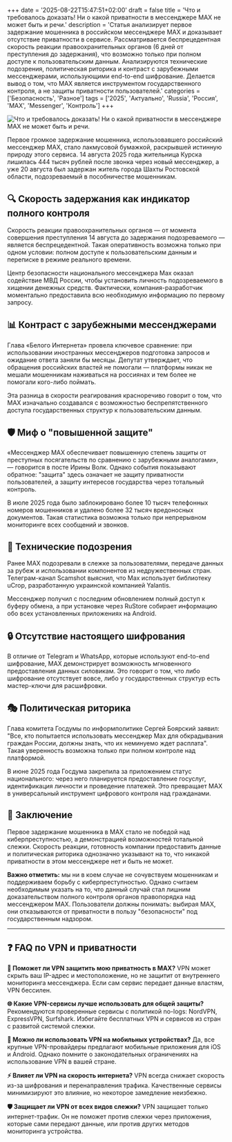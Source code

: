 +++
date = '2025-08-22T15:47:51+02:00'
draft = false
title = 'Что и требовалось доказать! Ни о какой приватности в мессенджере MAX не может быть и речи.'
description = 'Статья анализирует первое задержание мошенника в российском мессенджере MAX и доказывает отсутствие приватности в сервисе. Рассматривается беспрецедентная скорость реакции правоохранительных органов (6 дней от преступления до задержания), что возможно только при полном доступе к пользовательским данным. Анализируются технические подозрения, политическая риторика и контраст с зарубежными мессенджерами, использующими end-to-end шифрование. Делается вывод о том, что MAX является инструментом государственного контроля, а не защиты приватности пользователей.'
categories = ['Безопасность', 'Разное']
tags = ['2025', 'Актуально', 'Russia', 'Россия', 'MAX', 'Messenger', 'Контроль']
+++

![Что и требовалось доказать! Ни о какой приватности в мессенджере MAX не может быть и речи.](https://imagestoring.fra1.cdn.digitaloceanspaces.com/F2D15129-3F4F-43A7-8B16-4593C7010689.png)

Первое громкое задержание мошенника, использовавшего российский мессенджер MAX, стало лакмусовой бумажкой, раскрывшей истинную природу этого сервиса. 14 августа 2025 года жительница Курска лишилась 444 тысяч рублей после звонка через новый мессенджер, а уже 20 августа был задержан житель города Шахты Ростовской области, подозреваемый в пособничестве мошенникам.

## 🔍 Скорость задержания как индикатор полного контроля

Скорость реакции правоохранительных органов — от момента совершения преступления 14 августа до задержания подозреваемого — является беспрецедентной. Такая оперативность возможна только при одном условии: полном доступе к пользовательским данным и переписке в режиме реального времени.

Центр безопасности национального мессенджера Max оказал содействие МВД России, чтобы установить личность подозреваемого в хищении денежных средств. Фактически, компания-разработчик моментально предоставила всю необходимую информацию по первому запросу.

## 📊 Контраст с зарубежными мессенджерами

Глава «Белого Интернета» провела ключевое сравнение: при использовании иностранных мессенджеров подготовка запросов и ожидание ответа заняли бы месяцы. Депутат утверждает, что обращения российских властей не помогали — платформы никак не мешали мошенникам наживаться на россиянах и тем более не помогали кого-либо поймать.

Эта разница в скорости реагирования красноречиво говорит о том, что MAX изначально создавался с возможностью беспрепятственного доступа государственных структур к пользовательским данным.

## 🛡️ Миф о "повышенной защите"

«Мессенджер МАХ обеспечивает повышенную степень защиты от преступных посягательств по сравнению с зарубежными аналогами», — говорится в посте Ирины Волк. Однако события показывают обратное: "защита" здесь означает не защиту приватности пользователей, а защиту интересов государства через тотальный контроль.

В июле 2025 года было заблокировано более 10 тысяч телефонных номеров мошенников и удалено более 32 тысяч вредоносных документов. Такая статистика возможна только при непрерывном мониторинге всех сообщений и звонков.

## 🎯 Технические подозрения

Ранее MAX подозревали в слежке за пользователями, передаче данных за рубеж и использовании компонентов из недружественных стран. Телеграм-канал Scamshot выяснил, что Max использует библиотеку uCrop, разработанную украинской компанией Yalantis.

Мессенджер получил с последним обновлением полный доступ к буферу обмена, а при установке через RuStore собирает информацию обо всех установленных приложениях на Android.

## 🔒 Отсутствие настоящего шифрования

В отличие от Telegram и WhatsApp, которые используют end-to-end шифрование, MAX демонстрирует возможность мгновенного предоставления данных силовикам. Это говорит о том, что либо шифрование отсутствует вовсе, либо у государственных структур есть мастер-ключи для расшифровки.

## 🎭 Политическая риторика

Глава комитета Госдумы по информполитике Сергей Боярский заявил: "Все, кто попытается использовать мессенджер Max для обкрадывания граждан России, должны знать, что их неминуемо ждет расплата". Такая уверенность возможна только при полном контроле над платформой.

В июне 2025 года Госдума закрепила за приложением статус национального: через него планируется предоставление госуслуг, идентификация личности и проведение платежей. Это превращает MAX в универсальный инструмент цифрового контроля над гражданами.

## 🚨 Заключение

Первое задержание мошенника в MAX стало не победой над киберпреступностью, а демонстрацией возможностей тотальной слежки. Скорость реакции, готовность компании предоставить данные и политическая риторика однозначно указывают на то, что никакой приватности в этом мессенджере нет и быть не может.

**Важно отметить:** мы ни в коем случае не сочувствуем мошенникам и поддерживаем борьбу с киберпреступностью. Однако считаем необходимым указать на то, что данный случай стал лишним доказательством полного контроля органов правопорядка над мессенджером MAX. Пользователи должны понимать: выбирая MAX, они отказываются от приватности в пользу "безопасности" под государственным надзором.

---

## ❓ FAQ по VPN и приватности

**🔐 Поможет ли VPN защитить мою приватность в MAX?**
VPN может скрыть ваш IP-адрес и местоположение, но не защитит от внутреннего мониторинга мессенджера. Если сам сервис передает данные властям, VPN бессилен.

**🌐 Какие VPN-сервисы лучше использовать для общей защиты?**
Рекомендуются проверенные сервисы с политикой no-logs: NordVPN, ExpressVPN, Surfshark. Избегайте бесплатных VPN и сервисов из стран с развитой системой слежки.

**📱 Можно ли использовать VPN на мобильных устройствах?**
Да, все крупные VPN-провайдеры предлагают мобильные приложения для iOS и Android. Однако помните о законодательных ограничениях на использование VPN в вашей стране.

**⚡ Влияет ли VPN на скорость интернета?**
VPN всегда снижает скорость из-за шифрования и перенаправления трафика. Качественные сервисы минимизируют это влияние, но некоторое замедление неизбежно.

**🛡️ Защищает ли VPN от всех видов слежки?**
VPN защищает только интернет-трафик. Он не поможет против слежки через приложения, которые сами передают данные, или против других методов мониторинга устройства.